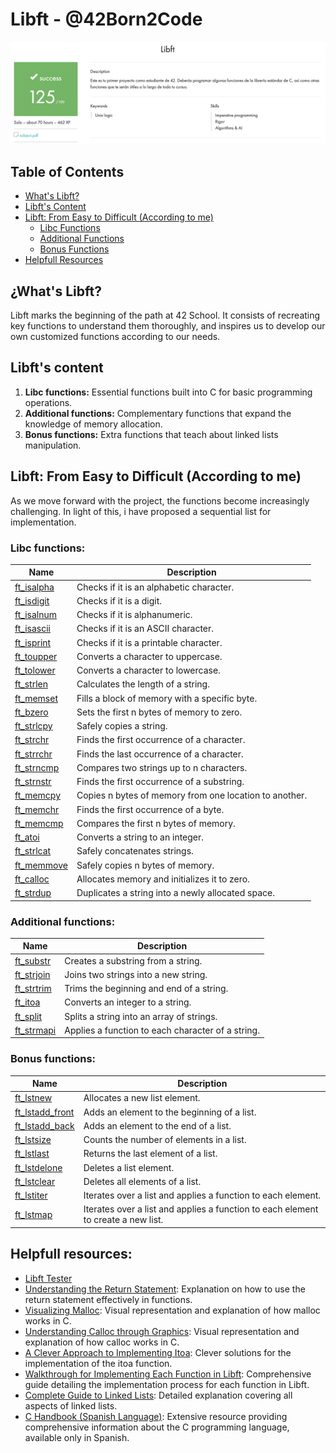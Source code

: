 # Libft - @42Born2Code

![Screenshoot](https://github.com/Freddyfleitas/libft_42/blob/main/libft.png)

## Table of Contents

- [What's Libft?](#whats-libft)
- [Libft's Content](#libfts-content)
- [Libft: From Easy to Difficult (According to me)](#libft-from-easy-to-difficult-according-to-me)
  - [Libc Functions](#libc-functions)
  - [Additional Functions](#additional-functions)
  - [Bonus Functions](#bonus-functions)
- [Helpfull Resources](#helpfull-resources) 


## ¿What's Libft?

Libft marks the beginning of the path at 42 School. It consists of recreating key functions to understand them thoroughly, and inspires us to develop our own customized functions according to our needs.

## Libft's content

1. **Libc functions:** Essential functions built into C for basic programming operations.
2. **Additional functions:** Complementary functions that expand the knowledge of memory allocation.
3. **Bonus functions:** Extra functions that teach about linked lists manipulation.

## Libft: From Easy to Difficult (According to me)

As we move forward with the project, the functions become increasingly challenging. In light of this, i have proposed a sequential list for implementation.

### Libc functions:

| Name | Description |
| ---- | ------ |
| [ft_isalpha](https://github.com/ffleitasl/libft_42/blob/main/libft/ft_isalpha.c) | Checks if it is an alphabetic character. |
| [ft_isdigit](https://github.com/ffleitasl/libft_42/blob/main/libft/ft_isdigit.c) | Checks if it is a digit. |
| [ft_isalnum](https://github.com/ffleitasl/libft_42/blob/main/libft/ft_isalnum.c) | Checks if it is alphanumeric. |
| [ft_isascii](https://github.com/ffleitasl/libft_42/blob/main/libft/ft_isascii.c) | Checks if it is an ASCII character. |
| [ft_isprint](https://github.com/ffleitasl/libft_42/blob/main/libft/ft_isprint.c) | Checks if it is a printable character. |
| [ft_toupper](https://github.com/ffleitasl/libft_42/blob/main/libft/ft_toupper.c) | Converts a character to uppercase. |
| [ft_tolower](https://github.com/ffleitasl/libft_42/blob/main/libft/ft_tolower.c) | Converts a character to lowercase. |
| [ft_strlen](https://github.com/ffleitasl/libft_42/blob/main/libft/ft_strlen.c) | Calculates the length of a string. |
| [ft_memset](https://github.com/ffleitasl/libft_42/blob/main/libft/ft_memset.c) | Fills a block of memory with a specific byte. |
| [ft_bzero](https://github.com/ffleitasl/libft_42/blob/main/libft/ft_bzero.c) | Sets the first n bytes of memory to zero. |
| [ft_strlcpy](https://github.com/ffleitasl/libft_42/blob/main/libft/ft_strlcpy.c) | Safely copies a string. |
| [ft_strchr](https://github.com/ffleitasl/libft_42/blob/main/libft/ft_strchr.c) | Finds the first occurrence of a character. |
| [ft_strrchr](https://github.com/ffleitasl/libft_42/blob/main/libft/ft_strrchr.c) | Finds the last occurrence of a character. |
| [ft_strncmp](https://github.com/ffleitasl/libft_42/blob/main/libft/ft_strncmp.c) | Compares two strings up to n characters. |
| [ft_strnstr](https://github.com/ffleitasl/libft_42/blob/main/libft/ft_strnstr.c) | Finds the first occurrence of a substring. |
| [ft_memcpy](https://github.com/ffleitasl/libft_42/blob/main/libft/ft_memcpy.c) | Copies n bytes of memory from one location to another. |
| [ft_memchr](https://github.com/ffleitasl/libft_42/blob/main/libft/ft_memchr.c) | Finds the first occurrence of a byte. |
| [ft_memcmp](https://github.com/ffleitasl/libft_42/blob/main/libft/ft_memcmp.c) | Compares the first n bytes of memory. |
| [ft_atoi](https://github.com/ffleitasl/libft_42/blob/main/libft/ft_atoi.c) | Converts a string to an integer. |
| [ft_strlcat](https://github.com/ffleitasl/libft_42/blob/main/libft/ft_strlcat.c) | Safely concatenates strings. |
| [ft_memmove](https://github.com/ffleitasl/libft_42/blob/main/libft/ft_memmove.c) | Safely copies n bytes of memory. |
| [ft_calloc](https://github.com/ffleitasl/libft_42/blob/main/libft/ft_calloc.c) | Allocates memory and initializes it to zero. |
| [ft_strdup](https://github.com/ffleitasl/libft_42/blob/main/libft/ft_strdup.c) | Duplicates a string into a newly allocated space. |

### Additional functions:

| Name | Description |
| --- | --- |
| [ft_substr](https://github.com/ffleitasl/libft_42/blob/main/libft/ft_substr.c) | Creates a substring from a string. |
| [ft_strjoin](https://github.com/ffleitasl/libft_42/blob/main/libft/ft_strjoin.c) | Joins two strings into a new string. |
| [ft_strtrim](https://github.com/ffleitasl/libft_42/blob/main/libft/ft_strtrim.c) | Trims the beginning and end of a string. |
| [ft_itoa](https://github.com/ffleitasl/libft_42/blob/main/libft/ft_itoa.c) | Converts an integer to a string. |
| [ft_split](https://github.com/ffleitasl/libft_42/blob/main/libft/ft_split.c) | Splits a string into an array of strings. |
| [ft_strmapi](https://github.com/ffleitasl/libft_42/blob/main/libft/ft_strmapi.c) | Applies a function to each character of a string. |

### Bonus functions:

| Name | Description |
| --- | --- |
| [ft_lstnew](https://github.com/ffleitasl/libft_42/blob/main/libft/ft_lstnew.c) | Allocates a new list element. |
| [ft_lstadd_front](https://github.com/ffleitasl/libft_42/blob/main/libft/ft_lstadd_front.c) | Adds an element to the beginning of a list. |
| [ft_lstadd_back](https://github.com/ffleitasl/libft_42/blob/main/libft/ft_lstadd_back.c) | Adds an element to the end of a list. |
| [ft_lstsize](https://github.com/ffleitasl/libft_42/blob/main/libft/ft_lstsize.c) | Counts the number of elements in a list. |
| [ft_lstlast](https://github.com/ffleitasl/libft_42/blob/main/libft/ft_lstlast.c) | Returns the last element of a list. |
| [ft_lstdelone](https://github.com/ffleitasl/libft_42/blob/main/libft/ft_lstdelone.c) | Deletes a list element. |
| [ft_lstclear](https://github.com/ffleitasl/libft_42/blob/main/libft/ft_lstclear.c) | Deletes all elements of a list. |
| [ft_lstiter](https://github.com/ffleitasl/libft_42/blob/main/libft/ft_lstiter.c) | Iterates over a list and applies a function to each element. |
| [ft_lstmap](https://github.com/ffleitasl/libft_42/blob/main/libft/ft_lstmap.c) | Iterates over a list and applies a function to each element to create a new list. |

## Helpfull resources:

- [Libft Tester](https://github.com/xicodomingues/francinette)
- [Understanding the Return Statement](https://stackoverflow.com/questions/14168057/return-statement-check-condition): Explanation on how to use the return statement effectively in functions.
- [Visualizing Malloc](https://youtu.be/SuBch2MZpZM): Visual representation and explanation of how malloc works in C.
- [Understanding Calloc through Graphics](https://youtu.be/ygBDtH3EfNc): Visual representation and explanation of how calloc works in C.
- [A Clever Approach to Implementing Itoa](https://velog.io/@jungjaedev/ftitoa): Clever solutions for the implementation of the itoa function.
- [Walkthrough for Implementing Each Function in Libft](https://42.nauman.cc/): Comprehensive guide detailing the implementation process for each function in Libft.
- [Complete Guide to Linked Lists](https://www.simplilearn.com/tutorials/data-structure-tutorial/linked-list-in-data-structure): Detailed explanation covering all aspects of linked lists.
- [C Handbook (Spanish Language)](https://www.academia.edu/39583795/Manual_Imprescindible_CC_Miguel_Angel_Acera_Garcia20190615_48695_15uwkba): Extensive resource providing comprehensive information about the C programming language, available only in Spanish.


